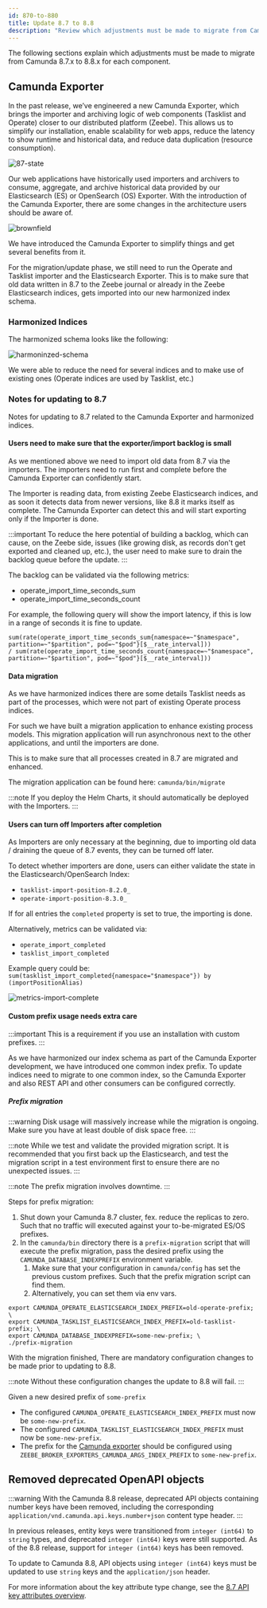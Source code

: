 ```yaml
---
id: 870-to-880
title: Update 8.7 to 8.8
description: "Review which adjustments must be made to migrate from Camunda 8.7.x to Camunda 8.8.0."
---
```


The following sections explain which adjustments must be made to migrate from Camunda 8.7.x to 8.8.x for each component.

## Camunda Exporter

In the past release, we’ve engineered a new Camunda Exporter, which brings the importer and archiving logic of web components (Tasklist and Operate) closer to our distributed platform (Zeebe).
This allows us to simplify our installation, enable scalability for web apps, reduce the latency to show runtime and historical data, and reduce data duplication (resource consumption).

![87-state](./img/87-state-refined.png)

Our web applications have historically used importers and archivers to consume, aggregate, and archive historical data provided by our Elasticsearch (ES) or OpenSearch (OS) Exporter.
With the introduction of the Camunda Exporter, there are some changes in the architecture users should be aware of.

![brownfield](./img/target-brown-field-refined.png)

We have introduced the Camunda Exporter to simplify things and get several benefits from it.

For the migration/update phase, we still need to run the Operate and Tasklist importer and the Elasticsearch Exporter. This is to make sure that old
data written in 8.7 to the Zeebe journal or already in the Zeebe Elasticsearch indices, gets imported into our new
harmonized index schema.

### Harmonized Indices

The harmonized schema looks like the following:

![harmoninzed-schema](./img/harmonized-indices-miro-v2.png)

We were able to reduce the need for several indices and to make use of existing ones (Operate indices are used by Tasklist, etc.)

### Notes for updating to 8.7

Notes for updating to 8.7 related to the Camunda Exporter and harmonized indices.

#### Users need to make sure that the exporter/import backlog is small

As we mentioned above we need to import old data from 8.7 via the importers.
The importers need to run first and complete before the Camunda Exporter can confidently start.

The Importer is reading data, from existing Zeebe Elasticsearch indices, and as soon it detects data from newer versions, like 8.8
it marks itself as complete. The Camunda Exporter can detect this and will start exporting only if the Importer is done.

:::important
To reduce the here potential of building a backlog, which can cause, on the Zeebe side, issues
(like growing disk, as records don't get exported and cleaned up, etc.), the user need to make sure to drain the backlog queue before the update.
:::

The backlog can be validated via the following metrics:

- operate_import_time_seconds_sum
- operate_import_time_seconds_count

For example, the following query will show the import latency, if this is low in a range of seconds it is fine to update.

```promql
sum(rate(operate_import_time_seconds_sum{namespace=~"$namespace", partition=~"$partition", pod=~"$pod"}[$__rate_interval]))
/ sum(rate(operate_import_time_seconds_count{namespace=~"$namespace", partition=~"$partition", pod=~"$pod"}[$__rate_interval]))
```

#### Data migration

As we have harmonized indices there are some details Tasklist needs as part of the processes, which were not part of
existing Operate process indices.

For such we have built a migration application to enhance existing process models. This migration application will
run asynchronous next to the other applications, and until the importers are done.

This is to make sure that all processes created in 8.7 are migrated and enhanced.

The migration application can be found here: `camunda/bin/migrate`

:::note
If you deploy the Helm Charts, it should automatically be deployed with the Importers.
:::

#### Users can turn off Importers after completion

As Importers are only necessary at the beginning, due to importing old data / draining the queue of 8.7 events,
they can be turned off later.

To detect whether importers are done, users can either validate the state in the Elasticsearch/OpenSearch Index:

- `tasklist-import-position-8.2.0_`
- `operate-import-position-8.3.0_`

If for all entries the `completed` property is set to true, the importing is done.

Alternatively, metrics can be validated via:

- `operate_import_completed`
- `tasklist_import_completed`

Example query could be: `sum(tasklist_import_completed{namespace="$namespace"}) by (importPositionAlias)`

![metrics-import-complete](./img/import-complete-metrics.png)

#### Custom prefix usage needs extra care

:::important
This is a requirement if you use an installation with custom prefixes.
:::

As we have harmonized our index schema as part of the Camunda Exporter development, we have introduced one common index prefix.
To update indices need to migrate to one common index, so the Camunda Exporter and also REST API and other consumers
can be configured correctly.

##### Prefix migration

:::warning
Disk usage will massively increase while the migration is ongoing.
Make sure you have at least double of disk space free.
:::

:::note
While we test and validate the provided migration script.
It is recommended that you first back up the Elasticsearch, and test the migration script in a test environment first
to ensure there are no unexpected issues.
:::

:::note
The prefix migration involves downtime.
:::

Steps for prefix migration:

1. Shut down your Camunda 8.7 cluster, fex. reduce the replicas to zero. Such that no traffic will executed against your to-be-migrated ES/OS prefixes.
2. In the `camunda/bin` directory there is a `prefix-migration` script that will execute the prefix migration,
   pass the desired prefix using the `CAMUNDA_DATABASE_INDEXPREFIX` environment variable.
   1. Make sure that your configuration in `camunda/config` has set the previous custom prefixes. Such that the prefix migration script can find them.
   2. Alternatively, you can set them via env vars.

```shell
export CAMUNDA_OPERATE_ELASTICSEARCH_INDEX_PREFIX=old-operate-prefix; \
export CAMUNDA_TASKLIST_ELASTICSEARCH_INDEX_PREFIX=old-tasklist-prefix; \
export CAMUNDA_DATABASE_INDEXPREFIX=some-new-prefix; \
./prefix-migration
```

With the migration finished, There are mandatory configuration changes to be made prior to updating to 8.8.

:::note
Without these configuration changes the update to 8.8 will fail.
:::

Given a new desired prefix of `some-prefix`

- The configured `CAMUNDA_OPERATE_ELASTICSEARCH_INDEX_PREFIX` must now be `some-new-prefix`.
- The configured `CAMUNDA_TASKLIST_ELASTICSEARCH_INDEX_PREFIX` must now be `some-new-prefix`.
- The prefix for the [Camunda exporter](/self-managed/zeebe-deployment/exporters/camunda-exporter.md) should be configured using `ZEEBE_BROKER_EXPORTERS_CAMUNDA_ARGS_INDEX_PREFIX` to `some-new-prefix`.

## Removed deprecated OpenAPI objects

:::warning
With the Camunda 8.8 release, deprecated API objects containing number keys have been removed, including the
corresponding `application/vnd.camunda.api.keys.number+json` content type header.
:::

In previous releases, entity keys were transitioned from `integer (int64)` to `string` types, and deprecated
`integer (int64)` keys were still supported. As of the 8.8 release, support for `integer (int64)` keys has been removed.

To update to Camunda 8.8, API objects using `integer (int64)` keys must be updated to use `string` keys and the
`application/json` header.

For more information about the key attribute type change, see
the [8.7 API key attributes overview][camunda8-api-overview].

[camunda8-api-overview]: /versioned_docs/version-8.7/apis-tools/camunda-api-rest/camunda-api-rest-overview.md#api-key-attributes

